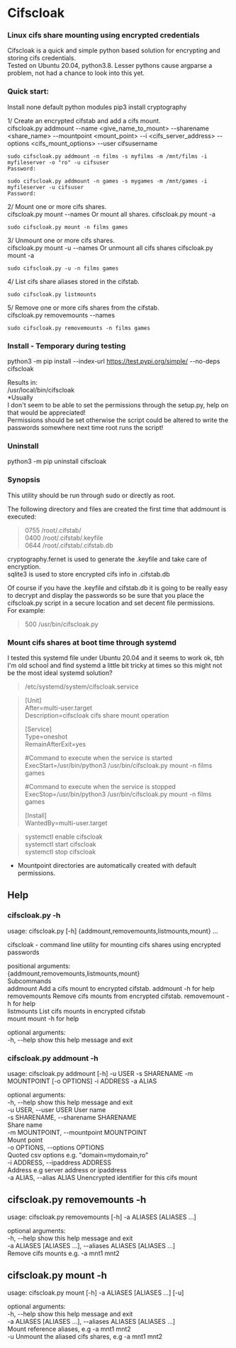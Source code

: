 # Cifscloak
### Linux cifs share mounting using encrypted credentials

Cifscloak is a quick and simple python based solution for encrypting and storing cifs credentials.  
Tested on Ubuntu 20.04, python3.8.
Lesser pythons cause argparse a problem, not had a chance to look into this yet.

### Quick start:
Install none default python modules
pip3 install cryptography

1/ Create an encrypted cifstab and add a cifs mount.  
cifscloak.py addmount --name <give_name_to_mount> --sharename <share_name> --mountpoint <mount_point> --i <cifs_server_address> --options <cifs_mount_options> --user cifsusername

`sudo cifscloak.py addmount -n films -s myfilms -m /mnt/films -i myfileserver -o "ro" -u cifsuser`  
`Password:`  

`sudo cifscloak.py addmount -n games -s mygames -m /mnt/games -i myfileserver -u cifsuser`  
`Password:`

2/ Mount one or more cifs shares.  
cifscloak.py mount --names <name1> <name2>
Or mount all shares.
cifscloak.py mount -a

`sudo cifscloak.py mount -n films games`


3/ Unmount one or more cifs shares.  
cifscloak.py mount -u --names <name1> <name2>
Or unmount all cifs shares
cifscloak.py mount -a

`sudo cifscloak.py -u -n films games`

4/ List cifs share aliases stored in the cifstab.  

`sudo cifscloak.py listmounts`

5/ Remove one or more cifs shares from the cifstab.  
cifscloak.py removemounts --names <name1> <name2>

`sudo cifscloak.py removemounts -n films games`

### Install - Temporary during testing

python3 -m pip install --index-url https://test.pypi.org/simple/ --no-deps  cifscloak 

Results in:  
/usr/local/bin/cifscloak  
*Usually  
I don't seem to be able to set the permissions through the setup.py, help on that would be appreciated!  
Permissions should be set otherwise the script could be altered to write the passwords somewhere next time root runs the script!  

### Uninstall
python3 -m pip uninstall cifscloak

### Synopsis
This utility should be run through sudo or directly as root.

The following directory and files are created the first time that addmount is executed:  
> 0755 /root/.cifstab/  
> 0400 /root/.cifstab/.keyfile  
> 0644 /root/.cifstab/.cifstab.db  

cryptography.fernet is used to generate the .keyfile and take care of encryption.  
sqlite3 is used to store encrypted cifs info in .cifstab.db

Of course if you have the .keyfile and cifstab.db it is going to be really easy to decrypt and display the passwords so be sure that you place the cifscloak.py script in a secure location and set decent file permissions.  
For example:  
> 500 /usr/bin/cifscloak.py

### Mount cifs shares at boot time through systemd
I tested this systemd file under Ubuntu 20.04 and it seems to work ok, tbh I'm old school and find systemd a little bit tricky at times so this might not be the most ideal systemd solution?

> /etc/systemd/system/cifscloak.service

> [Unit]  
> After=multi-user.target  
> Description=cifscloak cifs share mount operation  
> 
> [Service]  
> Type=oneshot  
> RemainAfterExit=yes  
>  
> #Command to execute when the service is started  
> ExecStart=/usr/bin/python3 /usr/bin/cifscloak.py mount -n films games  
>   
> #Command to execute when the service is stopped  
> ExecStop=/usr/bin/python3 /usr/bin/cifscloak.py mount -n films games  
>   
> [Install]  
> WantedBy=multi-user.target  

> systemctl enable cifscloak  
> systemctl start cifscloak  
> systemctl stop cifscloak  

* Mountpoint directories are automatically created with default permissions.


## Help
### cifscloak.py -h
usage: cifscloak.py [-h] {addmount,removemounts,listmounts,mount} ...

cifscloak - command line utility for mounting cifs shares using encrypted passwords

positional arguments:  
  {addmount,removemounts,listmounts,mount}  
                        Subcommands  
    addmount            Add a cifs mount to encrypted cifstab. addmount -h for help  
    removemounts        Remove cifs mounts from encrypted cifstab. removemount -h for help  
    listmounts          List cifs mounts in encrypted cifstab  
    mount               mount -h for help  

optional arguments:  
  -h, --help            show this help message and exit

### cifscloak.py addmount -h

usage: cifscloak.py addmount [-h] -u USER -s SHARENAME -m MOUNTPOINT [-o OPTIONS] -i ADDRESS -a ALIAS

optional arguments:  
  -h, --help            show this help message and exit  
  -u USER, --user USER  User name  
  -s SHARENAME, --sharename SHARENAME  
                        Share name  
  -m MOUNTPOINT, --mountpoint MOUNTPOINT  
                        Mount point  
  -o OPTIONS, --options OPTIONS  
                        Quoted csv options e.g. "domain=mydomain,ro"  
  -i ADDRESS, --ipaddress ADDRESS  
                        Address e.g server address or ipaddress  
  -a ALIAS, --alias ALIAS  Unencrypted identifier for this cifs mount  
 

## cifscloak.py removemounts -h

usage: cifscloak.py removemounts [-h] -a ALIASES [ALIASES ...]

optional arguments:  
  -h, --help            show this help message and exit  
  -a ALIASES [ALIASES ...], --aliases ALIASES [ALIASES ...]  
                        Remove cifs mounts e.g. -a mnt1 mnt2  

## cifscloak.py mount -h

usage: cifscloak.py mount [-h] -a ALIASES [ALIASES ...] [-u]

optional arguments:  
  -h, --help            show this help message and exit  
  -a ALIASES [ALIASES ...], --aliases ALIASES [ALIASES ...]  
                        Mount reference aliases, e.g -a mnt1 mnt2  
  -u                    Unmount the aliased cifs shares, e.g -a mnt1 mnt2  
